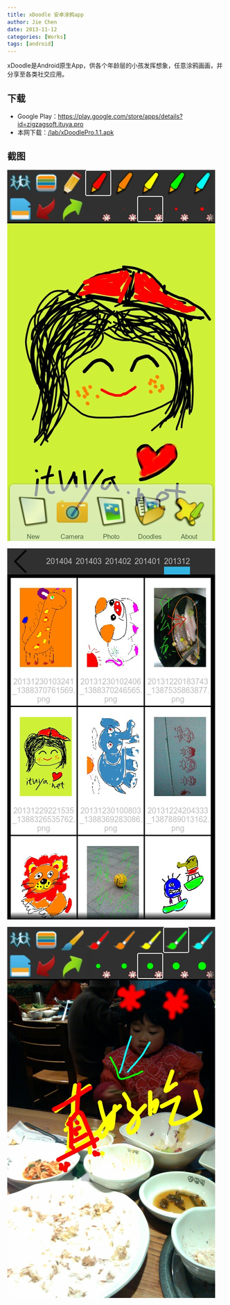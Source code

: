 ```yaml
---
title: xDoodle 安卓涂鸦app
author: Jie Chen
date: 2013-11-12
categories: [Works]
tags: [android]
---
```


xDoodle是Android原生App，供各个年龄层的小孩发挥想象，任意涂鸦画画，并分享至各类社交应用。

## 下载
- Google Play：<a href="https://play.google.com/store/apps/details?id=zigzagsoft.ituya.pro" target="_blank">https://play.google.com/store/apps/details?id=zigzagsoft.ituya.pro</a>
- 本网下载：<a href="/lab/xDoodlePro.1.1.apk" target="_blank">/lab/xDoodlePro.1.1.apk</a>

## 截图

![](/assets/res/xdoodle_main.jpg)

![](/assets/res/xdoodle_list.jpg)

![](/assets/res/xdoodle_photo.jpg)
